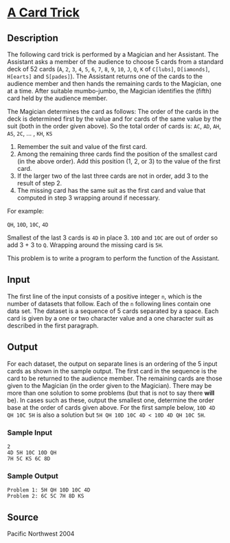 # [A Card Trick](http://poj.org/problem?id=2200)

## Description

The following card trick is performed by a Magician and her Assistant. The Assistant asks a member of the audience to choose 5 cards from a standard deck of 52 cards (`A`, `2`, `3`, `4`, `5`, `6`, `7`, `8`, `9`, `10`, `J`, `Q`, `K` of `C[lubs]`, `D[iamonds]`, `H[earts]` and `S[pades]`). The Assistant returns one of the cards to the audience member and then hands the remaining cards to the Magician, one at a time. After suitable mumbo-jumbo, the Magician identifies the (fifth) card held by the audience member.

The Magician determines the card as follows:
The order of the cards in the deck is determined first by the value and for cards of the same value by the suit (both in the order given above). So the total order of cards is: `AC`, `AD`, `AH`, `AS`, `2C`, ... , `KH`, `KS`
1. Remember the suit and value of the first card.
2. Among the remaining three cards find the position of the smallest card (in the above order). Add this position (1, 2, or 3) to the value of the first card.
3. If the larger two of the last three cards are not in order, add 3 to the result of step 2.
4. The missing card has the same suit as the first card and value that computed in step 3 wrapping around if necessary.

For example:

`QH`, `10D`, `10C`, `4D`

Smallest of the last 3 cards is `4D` in place 3. `10D` and `10C` are out of order so add 3 + 3 to `Q`. Wrapping around the missing card is `5H`.

This problem is to write a program to perform the function of the Assistant.

## Input

The first line of the input consists of a positive integer `n`, which is the number of datasets that follow. Each of the `n` following lines contain one data set. The dataset is a sequence of 5 cards separated by a space. Each card is given by a one or two character value and a one character suit as described in the first paragraph.

## Output

For each dataset, the output on separate lines is an ordering of the 5 input cards as shown in the sample output. The first card in the sequence is the card to be returned to the audience member. The remaining cards are those given to the Magician (in the order given to the Magician). There may be more than one solution to some problems (but that is not to say there **will** be). In cases such as these, output the smallest one, determine the order base at the order of cards given above. For the first sample below, `10D 4D QH 10C 5H` is also a solution but `5H QH 10D 10C 4D < 10D 4D QH 10C 5H`.


### Sample Input
```
2						
4D 5H 10C 10D QH			
7H 5C KS 6C 8D 
```

### Sample Output
```
Problem 1: 5H QH 10D 10C 4D
Problem 2: 6C 5C 7H 8D KS
```

## Source

Pacific Northwest 2004
